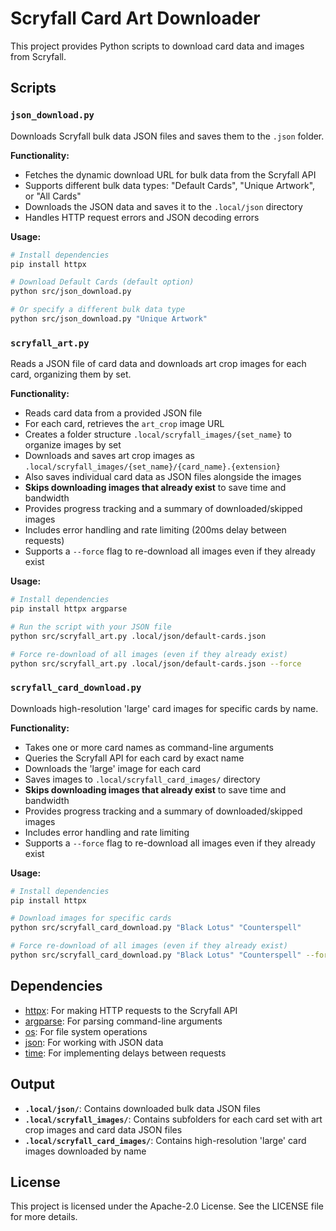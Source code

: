# Scryfall Card Art Downloader

This project provides Python scripts to download card data and images from Scryfall.

## Scripts

### `json_download.py`

Downloads Scryfall bulk data JSON files and saves them to the `.json` folder.

**Functionality:**

- Fetches the dynamic download URL for bulk data from the Scryfall API
- Supports different bulk data types: "Default Cards", "Unique Artwork", or "All Cards"
- Downloads the JSON data and saves it to the `.local/json` directory
- Handles HTTP request errors and JSON decoding errors

**Usage:**

```bash
# Install dependencies
pip install httpx

# Download Default Cards (default option)
python src/json_download.py

# Or specify a different bulk data type
python src/json_download.py "Unique Artwork"
```

### `scryfall_art.py`

Reads a JSON file of card data and downloads art crop images for each card, organizing them by set.

**Functionality:**

- Reads card data from a provided JSON file
- For each card, retrieves the `art_crop` image URL
- Creates a folder structure `.local/scryfall_images/{set_name}` to organize images by set
- Downloads and saves art crop images as `.local/scryfall_images/{set_name}/{card_name}.{extension}`
- Also saves individual card data as JSON files alongside the images
- **Skips downloading images that already exist** to save time and bandwidth
- Provides progress tracking and a summary of downloaded/skipped images
- Includes error handling and rate limiting (200ms delay between requests)
- Supports a `--force` flag to re-download all images even if they already exist

**Usage:**

```bash
# Install dependencies
pip install httpx argparse

# Run the script with your JSON file
python src/scryfall_art.py .local/json/default-cards.json

# Force re-download of all images (even if they already exist)
python src/scryfall_art.py .local/json/default-cards.json --force
```

### `scryfall_card_download.py`

Downloads high-resolution 'large' card images for specific cards by name.

**Functionality:**

- Takes one or more card names as command-line arguments
- Queries the Scryfall API for each card by exact name
- Downloads the 'large' image for each card
- Saves images to `.local/scryfall_card_images/` directory
- **Skips downloading images that already exist** to save time and bandwidth
- Provides progress tracking and a summary of downloaded/skipped images
- Includes error handling and rate limiting
- Supports a `--force` flag to re-download all images even if they already exist

**Usage:**

```bash
# Install dependencies
pip install httpx

# Download images for specific cards
python src/scryfall_card_download.py "Black Lotus" "Counterspell"

# Force re-download of all images (even if they already exist)
python src/scryfall_card_download.py "Black Lotus" "Counterspell" --force
```

## Dependencies

- [httpx](https://www.python-httpx.org/): For making HTTP requests to the Scryfall API
- [argparse](https://docs.python.org/3/library/argparse.html): For parsing command-line arguments
- [os](https://docs.python.org/3/library/os.html): For file system operations
- [json](https://docs.python.org/3/library/json.html): For working with JSON data
- [time](https://docs.python.org/3/library/time.html): For implementing delays between requests

## Output

- **`.local/json/`**: Contains downloaded bulk data JSON files
- **`.local/scryfall_images/`**: Contains subfolders for each card set with art crop images and card data JSON files
- **`.local/scryfall_card_images/`**: Contains high-resolution 'large' card images downloaded by name

## License

This project is licensed under the Apache-2.0 License. See the LICENSE file for more details.
